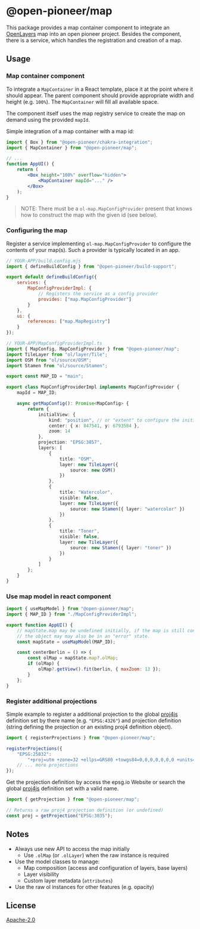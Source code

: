 # @open-pioneer/map

This package provides a map container component to integrate an [OpenLayers](https://openlayers.org/) map into an open pioneer project. Besides the component, there is a service, which handles the registration and creation of a map.

## Usage

### Map container component

To integrate a `MapContainer` in a React template, place it at the point where it should appear.
The parent component should provide appropriate width and height (e.g. `100%`).
The `MapContainer` will fill all available space.

The component itself uses the map registry service to create the map on demand using the provided `mapId`.

Simple integration of a map container with a map id:

```jsx
import { Box } from "@open-pioneer/chakra-integration";
import { MapContainer } from "@open-pioneer/map";

// ...
function AppUI() {
    return (
        <Box height="100%" overflow="hidden">
            <MapContainer mapId="..." />
        </Box>
    );
}
```

> NOTE: There must be a `ol-map.MapConfigProvider` present that knows how to construct the map with the given id (see below).

### Configuring the map

Register a service implementing `ol-map.MapConfigProvider` to configure the contents of your map(s). Such a provider is typically located in an app.

```js
// YOUR-APP/build.config.mjs
import { defineBuildConfig } from "@open-pioneer/build-support";

export default defineBuildConfig({
    services: {
        MapConfigProviderImpl: {
            // Registers the service as a config provider
            provides: ["map.MapConfigProvider"]
        }
    },
    ui: {
        references: ["map.MapRegistry"]
    }
});
```

```ts
// YOUR-APP/MapConfigProviderImpl.ts
import { MapConfig, MapConfigProvider } from "@open-pioneer/map";
import TileLayer from "ol/layer/Tile";
import OSM from "ol/source/OSM";
import Stamen from "ol/source/Stamen";

export const MAP_ID = "main";

export class MapConfigProviderImpl implements MapConfigProvider {
    mapId = MAP_ID;

    async getMapConfig(): Promise<MapConfig> {
        return {
            initialView: {
                kind: "position", // or "extent" to configure the initial extent
                center: { x: 847541, y: 6793584 },
                zoom: 14
            },
            projection: "EPSG:3857",
            layers: [
                {
                    title: "OSM",
                    layer: new TileLayer({
                        source: new OSM()
                    })
                },
                {
                    title: "Watercolor",
                    visible: false,
                    layer: new TileLayer({
                        source: new Stamen({ layer: "watercolor" })
                    })
                },
                {
                    title: "Toner",
                    visible: false,
                    layer: new TileLayer({
                        source: new Stamen({ layer: "toner" })
                    })
                }
            ]
        };
    }
}
```

### Use map model in react component

```js
import { useMapModel } from "@open-pioneer/map";
import { MAP_ID } from "./MapConfigProviderImpl";

export function AppUI() {
    // mapState.map may be undefined initially, if the map is still configuring.
    // the object may may also be in an "error" state.
    const mapState = useMapModel(MAP_ID);

    const centerBerlin = () => {
        const olMap = mapState.map?.olMap;
        if (olMap) {
            olMap?.getView().fit(berlin, { maxZoom: 13 });
        }
    };
}
```

### Register additional projections

Simple example to register a additional projection to the global [proj4js](https://github.com/proj4js/proj4js) definition set by there name (e.g. `"EPSG:4326"`) and projection definition (string defining the projection or an existing proj4 definition object).

```ts
import { registerProjections } from "@open-pioneer/map";

registerProjections({
    "EPSG:25832":
        "+proj=utm +zone=32 +ellps=GRS80 +towgs84=0,0,0,0,0,0,0 +units=m +no_defs +type=crs"
    // ... more projections
});
```

Get the projection definition by access the epsg.io Website or search the global [proj4js](https://github.com/proj4js/proj4js) definition set with a valid name.

```ts
import { getProjection } from "@open-pioneer/map";

// Returns a raw proj4 projection definition (or undefined)
const proj = getProjection("EPSG:3035");
```

## Notes

-   Always use new API to access the map initially
    -   Use `.olMap` (or `.olLayer`) when the raw instance is required
-   Use the model classes to manage:
    -   Map composition (access and configuration of layers, base layers)
    -   Layer visibility
    -   Custom layer metadata (`attributes`)
-   Use the raw ol instances for other features (e.g. opacity)

## License

[Apache-2.0](https://www.apache.org/licenses/LICENSE-2.0)
